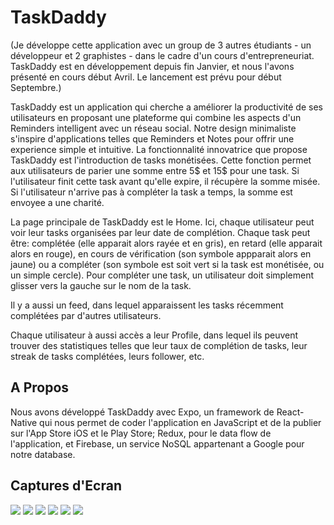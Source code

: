 # TaskDaddy

(Je développe cette application avec un group de 3 autres étudiants - un développeur et 2 graphistes - dans le cadre d'un cours d'entrepreneuriat. TaskDaddy est en développement depuis fin Janvier, et nous l'avons présenté en cours début Avril. Le lancement est prévu pour début Septembre.)

TaskDaddy est un application qui cherche a améliorer la productivité de ses utilisateurs en proposant une plateforme qui combine les aspects d'un Reminders intelligent avec un réseau social. Notre design minimaliste s'inspire d'applications telles que Reminders et Notes pour offrir une experience simple et intuitive.
La fonctionnalité innovatrice que propose TaskDaddy est l'introduction de tasks monétisées. Cette fonction permet aux utilisateurs de parier une somme entre 5$ et 15$ pour une task. Si l'utilisateur finit cette task avant qu'elle expire, il récupère la somme misée. Si l'utilisateur n'arrive pas à compléter la task a temps, la somme est envoyee a une charité. 

La page principale de TaskDaddy est le Home. Ici, chaque utilisateur peut voir leur tasks organisées par leur date de complétion. Chaque task peut être: complétée (elle apparait alors rayée et en gris), en retard (elle apparait alors en rouge), en cours de vérification (son symbole appparait alors en jaune) ou a compléter (son symbole est soit vert si la task est monétisée, ou un simple cercle). Pour compléter une task, un utilisateur doit simplement glisser vers la gauche sur le nom de la task. 

Il y a aussi un feed, dans lequel apparaissent les tasks récemment complétées par d'autres utilisateurs. 

Chaque utilisateur à aussi accès a leur Profile, dans lequel ils peuvent trouver des statistiques telles que leur taux de complétion de tasks, leur streak de tasks complétées, leurs follower, etc.

## A Propos

Nous avons développé TaskDaddy avec Expo, un framework de React-Native qui nous permet de coder l'application en JavaScript et de la publier sur l'App Store iOS et le Play Store; Redux, pour le data flow de l'application, et Firebase, un service NoSQL appartenant a Google pour notre database.

## Captures d'Ecran

<img src="screenshots/login.png">

<img src="screenshots/home.png">

<img src="screenshots/profile.png">

<img src="details.png">

<img src="feed.png">

<img src="profile.png">
